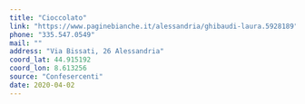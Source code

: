 ```yaml
---
title: "Cioccolato"
link: "https://www.paginebianche.it/alessandria/ghibaudi-laura.5928189"
phone: "335.547.0549"
mail: ""
address: "Via Bissati, 26 Alessandria"
coord_lat: 44.915192
coord_lon: 8.613256
source: "Confesercenti"
date: 2020-04-02
---
```



